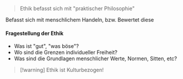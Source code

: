 > Ethik befasst sich mit "praktischer Philosophie"

Befasst sich mit menschlichem Handeln, bzw. Bewertet diese
#### Fragestellung der Ethik
- Was ist "gut", "was böse"?
- Wo sind die Grenzen individueller Freiheit?
- Was sind die Grundlagen menschlicher Werte, Normen, Sitten, etc?

> [!warning] Ethik ist Kulturbezogen!

